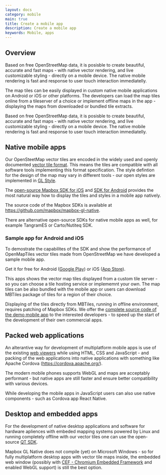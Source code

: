 ```yaml
---
layout: docs
category: mobile
main: true
title: Create a mobile app
description: Create a mobile app
keywords: Mobile, apps
---
```


## Overview

Based on free OpenStreetMap data, it is posisble to create beautiful, accurate and fast maps - with native vector rendering, and live customizable styling - directly on a mobile device. The native mobile rendering is fast and response to user touch interaction immediatelly.

The map tiles can be easily displayed in custom native mobile applications on Android or iOS or other platforms. The developers can load the map tiles online from a tileserver of a choice or implement offline maps in the app - displaying the maps from downloaded or bundled tile extracts.

Based on free OpenStreetMap data, it is posisble to create beautiful, accurate and fast maps - with native vector rendering, and live customizable styling - directly on a mobile device. The native mobile rendering is fast and response to user touch interaction immediatelly.

## Native mobile apps

Our OpenSteetMap vector tiles are encoded in the widely used and openly documented [vector tile format](https://github.com/mapbox/vector-tile-spec). This means the tiles are compatible with all software tools implementing this format specification. The style defintion for the design of the map may vary in different tools - our open styles are implemented in [GL Style]().

The [open-source Mapbox SDK for iOS](https://www.mapbox.com/ios-sdk/) and [SDK for Android](https://www.mapbox.com/android-sdk/) provides the most natural way how to display the tiles and styles in a mobile app natively.

The source code of the Mapbox SDKs is available at https://github.com/mapbox/mapbox-gl-native.
 
There are alternative open-source SDKs for native mobile apps as well, for example TangramES or Carto/Nutiteq SDK.

### Sample app for Android and iOS

To demostrate the capabilites of the SDK and show the performance of OpenMapTiles vector tiles made from OpenStreetMap we have developed a sample mobile app.

Get it for free for Android ([Google Play]()) or iOS ([App Store]()).

This apps shows the vector map tiles displayed from a custom tile server - so you can choose a tile hosting service or implememnt your own. The map tiles can be also bundled with the mobile app or users can download MBTiles package of tiles for a region of their choice.

Displaying of the tiles directly from MBTiles, running in offline environment, requires patching of Mapbox SDKs. We offer the [complete source code of the demo mobile app]() to the interested developers - to speed up the start of the development of their own commercial apps.

## Packed web applications

An alterantive way for development of multiplatform mobile apps is use of the existing [web viewers]() while using HTML, CSS and JavaScript - and packing of the web applications into native applications with something like Apache Cordova (https://cordova.apache.org/).

The modern mobile phones supports WebGL and maps are acceptably performant - but native apps are still   faster and ensure better compatibility with various devices.

While developing the mobile apps in JavaScript users can also use native components - such as Cordova app React Native.

## Desktop and embedded apps

For the development of native desktop applications and software for hardware apliences with embeded mapping systems powered by Linux and running completely offline with our vector tiles one can use the open-source [QT SDK](https://github.com/mapbox/mapbox-gl-native/tree/master/platform/qt).

Mapbox GL Native does not compile (yet) on Microsoft Windows - so for fully multiplatform desktop apps with vector tile maps inside, the embedded web window (possibly with [CEF - Chromium Embedded Framework](https://bitbucket.org/chromiumembedded/cef) and enabled WebGL support) is still the best option.
